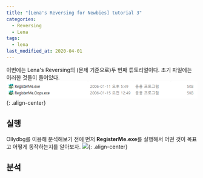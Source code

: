 ```yaml
---
title: "[Lena's Reversing for Newbies] tutorial 3"
categories:
  - Reversing
  - Lena
tags:
  - lena
last_modified_at: 2020-04-01
---
```


이번에는 Lena's Reversing의 (문제 기준으로)두 번째 튜토리얼이다. 초기 파일에는 이러한 것들이 들어있다.
![](/assets/images/lena/2/1.png){: .align-center}

## 실행
Ollydbg를 이용해 분석해보기 전에 먼저 **RegisterMe.exe**를 실행해서 어떤 것이 목표고 어떻게 동작하는지를 알아보자.
![](/assets/images/lena/2/2.png){: .align-center}

## 분석
